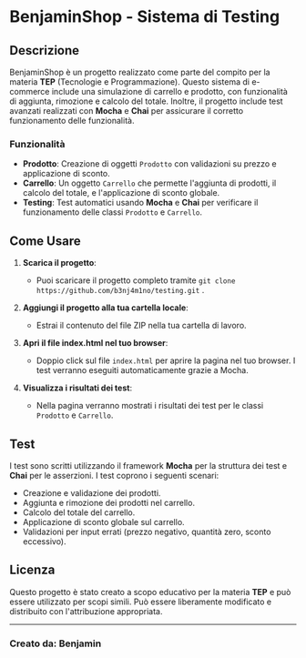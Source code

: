 # BenjaminShop - Sistema di Testing

## Descrizione
BenjaminShop è un progetto realizzato come parte del compito per la materia **TEP** (Tecnologie e Programmazione). Questo sistema di e-commerce include una simulazione di carrello e prodotto, con funzionalità di aggiunta, rimozione e calcolo del totale. Inoltre, il progetto include test avanzati realizzati con **Mocha** e **Chai** per assicurare il corretto funzionamento delle funzionalità.

### Funzionalità
- **Prodotto**: Creazione di oggetti `Prodotto` con validazioni su prezzo e applicazione di sconto.
- **Carrello**: Un oggetto `Carrello` che permette l'aggiunta di prodotti, il calcolo del totale, e l'applicazione di sconto globale.
- **Testing**: Test automatici usando **Mocha** e **Chai** per verificare il funzionamento delle classi `Prodotto` e `Carrello`.

## Come Usare

1. **Scarica il progetto**: 
   - Puoi scaricare il progetto completo tramite `git clone https://github.com/b3nj4m1no/testing.git` .
   
2. **Aggiungi il progetto alla tua cartella locale**: 
   - Estrai il contenuto del file ZIP nella tua cartella di lavoro.

3. **Apri il file index.html nel tuo browser**: 
   - Doppio click sul file `index.html` per aprire la pagina nel tuo browser. I test verranno eseguiti automaticamente grazie a Mocha.

4. **Visualizza i risultati dei test**: 
   - Nella pagina verranno mostrati i risultati dei test per le classi `Prodotto` e `Carrello`.

## Test
I test sono scritti utilizzando il framework **Mocha** per la struttura dei test e **Chai** per le asserzioni. I test coprono i seguenti scenari:
- Creazione e validazione dei prodotti.
- Aggiunta e rimozione dei prodotti nel carrello.
- Calcolo del totale del carrello.
- Applicazione di sconto globale sul carrello.
- Validazioni per input errati (prezzo negativo, quantità zero, sconto eccessivo).

## Licenza
Questo progetto è stato creato a scopo educativo per la materia **TEP** e può essere utilizzato per scopi simili. Può essere liberamente modificato e distribuito con l'attribuzione appropriata.

---

### Creato da: **Benjamin**
